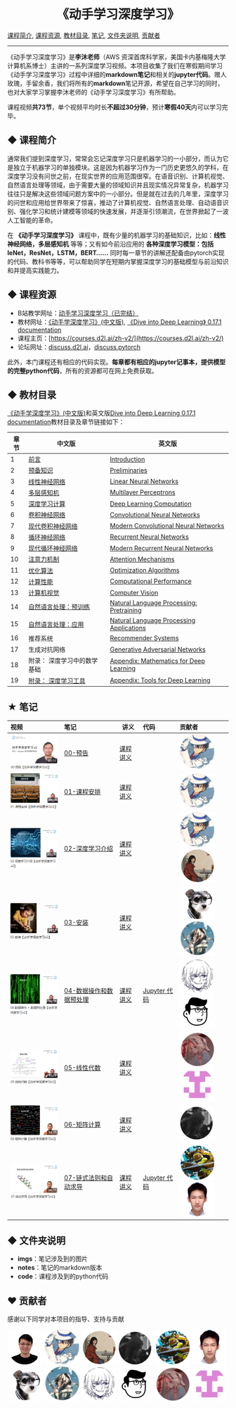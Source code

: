 
<p align="center">
<h1 align="center">《动手学习深度学习》</h1>
</p>

[课程简介](https://github.com/MLNLP-World/DeepLearning-MuLi-Notes/blob/main/README.md#课程简介), [课程资源](https://github.com/MLNLP-World/DeepLearning-MuLi-Notes/blob/main/README.md#课程资源), [教材目录](https://github.com/MLNLP-World/DeepLearning-MuLi-Notes/blob/main/README.md#课程目录), [笔记](https://github.com/MLNLP-World/DeepLearning-MuLi-Notes/blob/main/README.md#笔记), [文件夹说明](https://github.com/MLNLP-World/DeepLearning-MuLi-Notes/blob/main/README.md#文件夹说明), [贡献者](https://github.com/MLNLP-World/DeepLearning-MuLi-Notes/blob/main/README.md#贡献者)


---

《动手学习深度学习》是**李沐老师**（AWS 资深首席科学家，美国卡内基梅隆大学计算机系博士）主讲的一系列深度学习视频。本项目收集了我们在寒假期间学习《动手学习深度学习》过程中详细的**markdown笔记**和相关的**jupyter代码**。赠人玫瑰，手留余香，我们将所有的**markdown**笔记开源，希望在自己学习的同时，也对大家学习掌握李沐老师的《动手学习深度学习》有所帮助。

课程视频**共73节**，单个视频平均时长**不超过30分钟**，预计**寒假40天**内可以学习完毕。

## ◆ 课程简介


通常我们提到深度学习，常常会忘记深度学习只是机器学习的一小部分，而认为它是独立于机器学习的单独模块。这是因为机器学习作为一门历史更悠久的学科，在深度学习没有问世之前，在现实世界的应用范围很窄。在语音识别、计算机视觉、自然语言处理等领域，由于需要大量的领域知识并且现实情况异常复杂，机器学习往往只是解决这些领域问题方案中的一小部分。但是就在过去的几年里，深度学习的问世和应用给世界带来了惊喜，推动了计算机视觉、自然语言处理、自动语音识别、强化学习和统计建模等领域的快速发展，并逐渐引领潮流，在世界掀起了一波人工智能的革命。

在 **《动手学习深度学习》** 课程中，既有少量的机器学习的基础知识，比如：__线性神经网络，多层感知机__ 等等；又有如今前沿应用的 __各种深度学习模型：包括leNet，ResNet，LSTM，BERT……__ 同时每一章节的讲解还配备由pytorch实现的代码、教科书等等，可以帮助同学在短期内掌握深度学习的基础模型与前沿知识和并提高实践能力。

## ◆ 课程资源


- B站教学网址：[动手学习深度学习（已完结）](https://space.bilibili.com/1567748478/channel/seriesdetail?sid=358497)
- 教材网址：[《动手学深度学习》(中文版)](https://zh-v2.d2l.ai), [《Dive into Deep Learning》 0.17.1 documentation](https://d2l.ai)
- 课程主页：[https://courses.d2l.ai/zh-v2/](https://courses.d2l.ai/zh-v2/)
- 论坛网址：[discuss.d2l.ai](https://discuss.d2l.ai/c/chinese-version/16)，[discuss.pytorch](https://discuss.pytorch.org)

此外，本门课程还有相应的代码实现。**每章都有相应的jupyter记事本，提供模型的完整python代码**，所有的资源都可在网上免费获取。



## ◆ 教材目录

[《动手学深度学习》(中文版)](https://zh-v2.d2l.ai)和英文版[Dive into Deep Learning 0.17.1 documentation](https://d2l.ai)教材目录及章节链接如下：


| 章节 | 中文版                                                       | 英文版                                                       |
| ---- | ------------------------------------------------------------ | ------------------------------------------------------------ |
| 1    | [前言](https://zh-v2.d2l.ai/chapter_introduction/index.html) | [Introduction]((https://d2l.ai/chapter_introduction/index.html)) |
| 2    | [预备知识](https://zh-v2.d2l.ai/chapter_preliminaries/index.html) | [Preliminaries](https://d2l.ai/chapter_preliminaries/index.html) |
| 3    | [线性神经网络](https://zh-v2.d2l.ai/chapter_linear-networks/index.html) | [Linear Neural Networks](https://d2l.ai/chapter_linear-networks/index.html) |
| 4    | [多层感知机](https://zh-v2.d2l.ai/chapter_multilayer-perceptrons/index.html) | [Multilayer Perceptrons](https://d2l.ai/chapter_multilayer-perceptrons/index.html) |
| 5    | [深度学习计算](https://zh-v2.d2l.ai/chapter_deep-learning-computation/index.html) | [Deep Learning Computation](https://d2l.ai/chapter_deep-learning-computation/index.html) |
| 6    | [卷积神经网络](https://zh-v2.d2l.ai/chapter_convolutional-neural-networks/index.html) | [Convolutional Neural Networks](https://d2l.ai/chapter_convolutional-neural-networks/index.html) |
| 7    | [现代卷积神经网络](https://zh-v2.d2l.ai/chapter_convolutional-modern/index.html) | [Modern Convolutional Neural Networks](https://d2l.ai/chapter_convolutional-modern/index.html) |
| 8    | [循环神经网络](https://zh-v2.d2l.ai/chapter_recurrent-neural-networks/index.html) | [Recurrent Neural Networks](https://d2l.ai/chapter_recurrent-neural-networks/index.html) |
| 9    | [现代循环神经网络](https://zh-v2.d2l.ai/chapter_recurrent-modern/index.html) | [Modern Recurrent Neural Networks](https://d2l.ai/chapter_recurrent-modern/index.html) |
| 10   | [注意力机制](https://zh-v2.d2l.ai/chapter_attention-mechanisms/index.html) | [Attention Mechanisms](https://d2l.ai/chapter_attention-mechanisms/index.html) |
| 11   | [优化算法](https://zh-v2.d2l.ai/chapter_optimization/index.html) | [Optimization Algorithms](https://d2l.ai/chapter_optimization/index.html) |
| 12   | [计算性能](https://zh-v2.d2l.ai/chapter_computational-performance/index.html) | [Computational Performance](https://d2l.ai/chapter_computational-performance/index.html) |
| 13   | [计算机视觉](https://zh-v2.d2l.ai/chapter_computer-vision/index.html) | [Computer Vision](https://d2l.ai/chapter_computer-vision/index.html) |
| 14   | [自然语言处理：预训练](https://zh-v2.d2l.ai/chapter_natural-language-processing-pretraining/index.html) | [Natural Language Processing: Pretraining](https://d2l.ai/chapter_natural-language-processing-pretraining/index.html) |
| 15   | [自然语言处理：应用](https://zh-v2.d2l.ai/chapter_natural-language-processing-applications/index.html) | [Natural Language Processing Applications](https://d2l.ai/chapter_natural-language-processing-applications/index.html) |
| 16   | 推荐系统                                                     | [Recommender Systems](https://d2l.ai/chapter_recommender-systems/index.html) |
| 17   | 生成对抗网络                                                 | [Generative Adversarial Networks](https://d2l.ai/chapter_generative-adversarial-networks/index.html) |
| 18   | 附录： 深度学习中的数学基础                                               | [Appendix: Mathematics for Deep Learning](https://d2l.ai/chapter_appendix-mathematics-for-deep-learning/index.html) |
| 19   | [附录： 深度学习工具](https://zh-v2.d2l.ai/chapter_appendix-tools-for-deep-learning/index.html) | [Appendix: Tools for Deep Learning](https://d2l.ai/chapter_appendix-tools-for-deep-learning/index.html) |


## ★ 笔记


| 视频                                                         | 笔记                                                         | 讲义                                                         | 代码                                                         | 贡献者                                                       |
| :----------------------------------------------------------- | :----------------------------------------------------------- | ------------------------------------------------------------ | :----------------------------------------------------------- | :----------------------------------------------------------- |
| <a href="https://www.bilibili.com/video/BV1if4y147hS?spm_id_from=333.999.0.0">  <img src="./imgs/cover/00.png"  width="170" /></a> | [00-预告](https://github.com/MLNLP-World/DeepLearning-MuLi-Notes/blob/main/notes/00-%E9%A2%84%E5%91%8A.md) | [课程讲义](https://github.com/MLNLP-World/DeepLearning-MuLi-Notes/blob/main/notes/00-预告.md)                                                             |                                                              | <a href="https://github.com/Aleafy">  <img src="./imgs/profile/Ye_Fang.png"  width="80" /></a> |
| <a href="https://www.bilibili.com/video/BV1oX4y137bC?spm_id_from=333.999.0.0">  <img src="./imgs/cover/01.png"  width="170" /></a> | [01-课程安排](notes/01-%E8%AF%BE%E7%A8%8B%E5%AE%89%E6%8E%92.md) | [课程讲义](https://courses.d2l.ai/zh-v2/assets/pdfs/part-0_1.pdf) |                                                              | <a href="https://github.com/Aleafy">  <img src="./imgs/profile/Ye_Fang.png"  width="80" /></a> |
| <a href="https://www.bilibili.com/video/BV1J54y187f9?spm_id_from=333.999.0.0">  <img src="./imgs/cover/02.png"  width="170" /></a> | [02-深度学习介绍](https://github.com/MLNLP-World/DeepLearning-MuLi-Notes/blob/main/notes/02-%E6%B7%B1%E5%BA%A6%E5%AD%A6%E4%B9%A0%E4%BB%8B%E7%BB%8D.md) | [课程讲义](https://courses.d2l.ai/zh-v2/assets/pdfs/part-0_2.pdf) |                                                              | <a href="https://github.com/Aleafy">  <img src="./imgs/profile/Ye_Fang.png"  width="80" /></a> <a href="https://github.com/kokolerk"><img src="./imgs/profile/JiaQi_Wang.png"  width="80" /></a> |
| <a href="https://www.bilibili.com/video/BV18p4y1h7Dr">  <img src="./imgs/cover/03.png"  width="170" /></a> | [03-安装](https://github.com/MLNLP-World/DeepLearning-MuLi-Notes/blob/main/notes/03-安装.md) | [课程讲义](https://courses.d2l.ai/zh-v2/assets/pdfs/part-0_3.pdf) |                                                              | <a href="https://github.com/kinza99">  <img src="./imgs/profile/He_Du.png"  width="80" /></a> <a href="https://github.com/chase6666"><img src="./imgs/profile/Kuo_Tian.png"  width="80" /></a> |
| <a href="https://www.bilibili.com/video/BV1CV411Y7i4?spm_id_from=333.999.0.0">  <img src="./imgs/cover/04.png"  width="170" /></a> | [04-数据操作和数据预处理](notes/04-%E6%95%B0%E6%8D%AE%E8%AF%BB%E5%8F%96%E5%92%8C%E6%93%8D%E4%BD%9C.md) | [课程讲义](https://courses.d2l.ai/zh-v2/assets/pdfs/part-0_4.pdf) | [Jupyter 代码](code/04-%E6%95%B0%E6%8D%AE%E8%AF%BB%E5%8F%96%E5%92%8C%E6%93%8D%E4%BD%9C) | <a href="https://github.com/Atream">  <img src="./imgs/profile/BoXin_Zhang.png"  width="80" /></a> <a href="https://github.com/benmagnifico"><img src="./imgs/profile/JingGuang_Li.png"  width="80" /></a> |
| <a href="https://www.bilibili.com/video/BV1eK4y1U7Qy?spm_id_from=333.999.0.0">  <img src="./imgs/cover/05.png"  width="170" /></a> | [05-线性代数](notes/05-%E7%BA%BF%E6%80%A7%E4%BB%A3%E6%95%B0.md) | [课程讲义](https://courses.d2l.ai/zh-v2/assets/pdfs/part-0_5.pdf) |                                                              | <a href="https://github.com/dcy-dhsunabzh">  <img src="./imgs/profile/ChenYang_Ding.png"  width="80" /></a> <a href="https://github.com/fghccv"><img src="./imgs/profile/ShiQi_Zhou.png"  width="80" /></a> |
| <a href="https://www.bilibili.com/video/BV1eZ4y1w7PY?spm_id_from=333.999.0.0">  <img src="./imgs/cover/06.png"  width="170" /></a> | [06-矩阵计算](notes/06-%E7%9F%A9%E9%98%B5%E8%AE%A1%E7%AE%97.md) | [课程讲义](https://courses.d2l.ai/zh-v2/assets/pdfs/part-0_6.pdf) |                                                              | <a href="https://github.com/EcolesYee">  <img src="./imgs/profile/RuiChen_Yi.png"  width="80" /></a> |
| <a href="https://www.bilibili.com/video/BV1KA411N7Px?spm_id_from=333.999.0.0">  <img src="./imgs/cover/07.png"  width="170" /></a> | [07-链式法则和自动求导](https://github.com/MLNLP-World/DeepLearning-MuLi-Notes/blob/main/notes/07-%E8%87%AA%E5%8A%A8%E6%B1%82%E5%AF%BC.md) | [课程讲义](https://courses.d2l.ai/zh-v2/assets/pdfs/part-0_7.pdf) | [Jupyter 代码](https://github.com/MLNLP-World/DeepLearning-MuLi-Notes/blob/main/code/07-%E8%87%AA%E5%8A%A8%E6%B1%82%E5%AF%BC.py) | <a href="https://github.com/Chigland">  <img src="./imgs/profile/ZhiTao_Wang.png"  width="80" /></a> <a href="https://github.com/Khadorstorm"><img src="./imgs/profile/KeCheng_Zhang.png"  width="80" /></a> |


## ◆ 文件夹说明


- **imgs**：笔记涉及到的图片
- **notes**：笔记的markdown版本
- **code**：课程涉及到的python代码

## ♥ 贡献者
感谢以下同学对本项目的指导、支持与贡献

<a href="https://github.com/yizhen20133868">  <img src="./imgs/profile/yizhen20133868.png"  width="80" /></a> 
<a href="https://github.com/Aleafy">  <img src="./imgs/profile/Ye_Fang.png"  width="80" /></a> 
<a href="https://github.com/kokolerk"><img src="./imgs/profile/JiaQi_Wang.png"  width="80" /></a> 
<a href="https://github.com/EcolesYee">  <img src="./imgs/profile/RuiChen_Yi.png"  width="80" /></a>
<a href="https://github.com/Chigland">  <img src="./imgs/profile/ZhiTao_Wang.png"  width="80" /></a> 
<a href="https://github.com/Khadorstorm"><img src="./imgs/profile/KeCheng_Zhang.png"  width="80" /></a>
<a href="https://github.com/kinza99">  <img src="./imgs/profile/He_Du.png"  width="80" /></a> 
<a href="https://github.com/chase6666"><img src="./imgs/profile/Kuo_Tian.png"  width="80" /></a>
<a href="https://github.com/Atream">  <img src="./imgs/profile/BoXin_Zhang.png"  width="80" /></a>
<a href="https://github.com/benmagnifico"><img src="./imgs/profile/JingGuang_Li.png"  width="80" /></a>
<a href="https://github.com/dcy-dhsunabzh">  <img src="./imgs/profile/ChenYang_Ding.png"  width="80" /></a>
<a href="https://github.com/fghccv"><img src="./imgs/profile/ShiQi_Zhou.png"  width="80" /></a>


